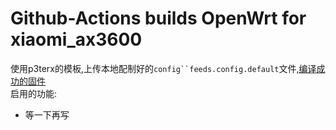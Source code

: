 # Github-Actions builds OpenWrt for xiaomi_ax3600

使用p3terx的模板,上传本地配制好的`config``feeds.config.default`文件,[编译成功的固件](https://github.com/vonl1/Openwrt_xiaomi_ax3600/suites/3852035395/artifacts/95710721)
<br>启用的功能:
  - 等一下再写
